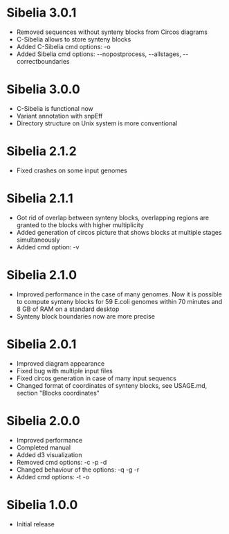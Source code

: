 Sibelia 3.0.1
=============
* Removed sequences without synteny blocks from Circos diagrams
* C-Sibelia allows to store synteny blocks
* Added C-Sibelia cmd options: -o
* Added Sibelia cmd options: --nopostprocess, --allstages, --correctboundaries

Sibelia 3.0.0
=============
* C-Sibelia is functional now
* Variant annotation with snpEff
* Directory structure on Unix system is more conventional

Sibelia 2.1.2
=============
* Fixed crashes on some input genomes

Sibelia 2.1.1
=============
* Got rid of overlap between synteny blocks, overlapping regions are granted to
the blocks with higher multiplicity
* Added generation of circos picture that shows blocks at multiple stages
simultaneously
* Added cmd option: -v

Sibelia 2.1.0
=============
* Improved performance in the case of many genomes. Now it is possible to
compute synteny blocks for 59 E.coli genomes within 70 minutes and 8 GB of RAM
on a standard desktop
* Synteny block boundaries now are more precise

Sibelia 2.0.1
=============
* Improved diagram appearance
* Fixed bug with multiple input files
* Fixed circos generation in case of many input sequencs
* Changed format of coordinates of synteny blocks, see USAGE.md, section
"Blocks coordinates"

Sibelia 2.0.0
=============
* Improved performance
* Completed manual
* Added d3 visualization
* Removed cmd options: -c -p -d
* Changed behaviour of the options: -q -g -r
* Added cmd options: -t -o

Sibelia 1.0.0
=============
* Initial release